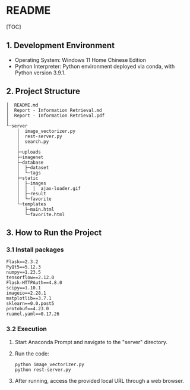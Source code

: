 # README

[TOC]

## 1. Development Environment

- Operating System: Windows 11 Home Chinese Edition
- Python Interpreter: Python environment deployed via conda, with Python version 3.9.1.

## 2. Project Structure

```
│  README.md   
│  Report - Information Retrieval.md  
│  Report - Information Retrieval.pdf   
│  
└─server  
	│  image_vectorizer.py
    │  rest-server.py   
    │  search.py
    │  
    ├─uploads
    ├─imagenet
    ├─database   
    │  ├─dataset   
    │  └─tags
    ├─static       
    │  ├─images   
    │  │  │  ajax-loader.gif      
    │  ├─result     
    │  └─favorite       
    └─templates      
       ├─main.html     
       └─favorite.html   
```

## 3. How to Run the Project

### 3.1 Install packages

```
Flask==2.3.2
PyQt5==5.12.3
numpy==1.23.5
tensorflow==2.12.0
Flask-HTTPAuth==4.8.0
scipy==1.10.1
imageio==2.28.1
matplotlib==3.7.1
sklearn==0.0.post5
protobuf==4.23.0
ruamel.yaml==0.17.26
```

### 3.2 Execution

1. Start Anaconda Prompt and navigate to the "server" directory.

2. Run the code:

   ```
   python image_vectorizer.py
   python rest-server.py
   ```

3. After running, access the provided local URL through a web browser.

